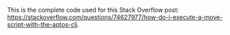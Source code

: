This is the complete code used for this Stack Overflow post: https://stackoverflow.com/questions/74627977/how-do-i-execute-a-move-script-with-the-aptos-cli.
